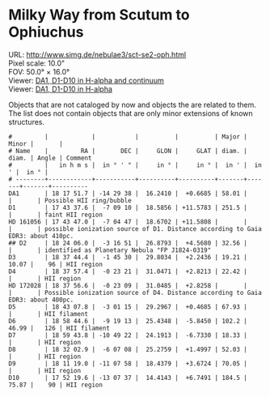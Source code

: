 # Milky Way from Scutum to Ophiuchus 

URL: <http://www.simg.de/nebulae3/sct-se2-oph.html>   
Pixel scale: 10.0"  
FOV: 50.0° × 16.0°  
Viewer: [DA1, D1-D10 in H-alpha and continuum](http://www.simg.de/nebulae3/sct-se2-oph-hbr.vhtml?nav=0&tbl=1&uo=~3%22DA1%22%2C274.4653%2C-14.4938%2C58.012%2C%22Possible%20HII%20ring%2Fbubble%22~4%2C~3%22D1%22%2C265.9068%2C-7.1528%2C251.556%2C%22faint%20HII%20region%22~4%2C~3%22HD%20161056%22%2C265.9459%2C-7.0796%2C%22possible%20ionization%20source%20of%20D1.%20Distance%20according%20to%20Gaia%20EDR3%3A%20about%20410pc.%22~4%2C~3%22D2%22%2C276.0249%2C-3.2807%2C32.564%2C%22HII%20region%22~4%2C~3%22D3%22%2C279.4348%2C-1.7583%2C19.211%2C10.079%2C96%2C%22HII%20region%22~4%2C~3%22D4%22%2C279.4893%2C-0.3892%2C22.420%2C%22HII%20region%22~4%2C~3%22HD%20172028%22%2C279.4859%2C-0.3859%2C%22Possible%20ionization%20source%20of%20D4.%20Distance%20according%20to%20Gaia%20EDR3%3A%20about%20400pc.%22~4%2C~3%22D5%22%2C280.7827%2C-3.0208%2C67.931%2C%22HII%20filament%22~4%2C~3%22D6%22%2C284.6858%2C-9.3204%2C102.238%2C46.996%2C126%2C%22HII%20filament%22~4%2C~3%22D7%22%2C284.9325%2C-10.8228%2C18.338%2C%22HII%20region%22~4%2C~3%22D8%22%2C278.0121%2C-6.1190%2C52.032%2C%22HII%20region%22~4%2C~3%22D9%22%2C272.8290%2C-11.1327%2C70.058%2C%22HII%20region%22~4%2C~3%22D10%22%2C267.8008%2C-14.0100%2C296.722%2C205.681%2C91%2C%22HII%20region%22~4)  
Viewer: [DA1, D1-D10 in H-alpha](http://www.simg.de/nebulae3/sct-se2-oph-h.vhtml?nav=0&tbl=1&uo=~3%22DA1%22%2C274.4653%2C-14.4938%2C58.012%2C%22Possible%20HII%20ring%2Fbubble%22~4%2C~3%22D1%22%2C265.9068%2C-7.1528%2C251.556%2C%22faint%20HII%20region%22~4%2C~3%22HD%20161056%22%2C265.9459%2C-7.0796%2C%22possible%20ionization%20source%20of%20D1.%20Distance%20according%20to%20Gaia%20EDR3%3A%20about%20410pc.%22~4%2C~3%22D2%22%2C276.0249%2C-3.2807%2C32.564%2C%22HII%20region%22~4%2C~3%22D3%22%2C279.4348%2C-1.7583%2C19.211%2C10.079%2C96%2C%22HII%20region%22~4%2C~3%22D4%22%2C279.4893%2C-0.3892%2C22.420%2C%22HII%20region%22~4%2C~3%22HD%20172028%22%2C279.4859%2C-0.3859%2C%22Possible%20ionization%20source%20of%20D4.%20Distance%20according%20to%20Gaia%20EDR3%3A%20about%20400pc.%22~4%2C~3%22D5%22%2C280.7827%2C-3.0208%2C67.931%2C%22HII%20filament%22~4%2C~3%22D6%22%2C284.6858%2C-9.3204%2C102.238%2C46.996%2C126%2C%22HII%20filament%22~4%2C~3%22D7%22%2C284.9325%2C-10.8228%2C18.338%2C%22HII%20region%22~4%2C~3%22D8%22%2C278.0121%2C-6.1190%2C52.032%2C%22HII%20region%22~4%2C~3%22D9%22%2C272.8290%2C-11.1327%2C70.058%2C%22HII%20region%22~4%2C~3%22D10%22%2C267.8008%2C-14.0100%2C296.722%2C205.681%2C91%2C%22HII%20region%22~4)  

Objects that are not cataloged by now and objects the are related to them. The
list does not contain objects that are only minor extensions of known structures.

	#         |            |           |          |          | Major | Minor |       | 
	# Name    |         RA |       DEC |     GLON |     GLAT | diam. | diam. | Angle | Comment
	#         |   in h m s |  in ° ' " |     in ° |     in ° |  in ' |  in ' |  in ° | 
	# --------+------------+-----------+----------+----------+-------+-------+-------+----------
	DA1       | 18 17 51.7 | -14 29 38 |  16.2410 |  +0.6685 | 58.01 |       |       | Possible HII ring/bubble
	D1        | 17 43 37.6 |  -7 09 10 |  18.5856 | +11.5783 | 251.5 |       |       | faint HII region
	HD 161056 | 17 43 47.0 |  -7 04 47 |  18.6702 | +11.5808 |       |       |       | possible ionization source of D1. Distance according to Gaia EDR3: about 410pc.
	## D2     | 18 24 06.0 |  -3 16 51 |  26.8793 |  +4.5680 | 32.56 |       |       | identified as Planetary Nebula "FP J1824-0319"
	D3        | 18 37 44.4 |  -1 45 30 |  29.8034 |  +2.2436 | 19.21 | 10.07 |    96 | HII region
	D4        | 18 37 57.4 |  -0 23 21 |  31.0471 |  +2.8213 | 22.42 |       |       | HII region
	HD 172028 | 18 37 56.6 |  -0 23 09 |  31.0485 |  +2.8258 |       |       |       | Possible ionization source of D4. Distance according to Gaia EDR3: about 400pc.
	D5        | 18 43 07.8 |  -3 01 15 |  29.2967 |  +0.4685 | 67.93 |       |       | HII filament
	D6        | 18 58 44.6 |  -9 19 13 |  25.4348 |  -5.8450 | 102.2 | 46.99 |   126 | HII filament
	D7        | 18 59 43.8 | -10 49 22 |  24.1913 |  -6.7330 | 18.33 |       |       | HII region
	D8        | 18 32 02.9 |  -6 07 08 |  25.2759 |  +1.4997 | 52.03 |       |       | HII region
	D9        | 18 11 19.0 | -11 07 58 |  18.4379 |  +3.6724 | 70.05 |       |       | HII region
	D10       | 17 52 19.6 | -13 07 37 |  14.4143 |  +6.7491 | 184.5 | 75.87 |    90 | HII region
